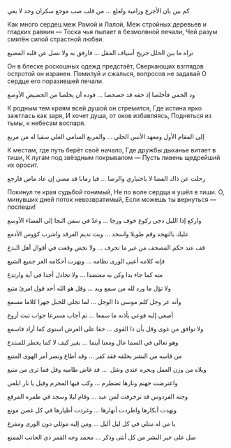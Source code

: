 كم بين بان الأجرع
ورامية ولعلع ...
من قلب صب موجع
سكران وجد لا يعي

Как много сердец меж Рамой и Лалой,
Меж стройных деревьев и гладких равнин —
Тоска чья пылает в безмолвной печали,
Чей разум смятён силой страстной любви.

تراه ما بين الحلل
جريح أسياف المقل ...
فارفق به ولا تسل
عن قلبه المضيع

Он в блеске роскошных одежд предстаёт,
Сверкающих взглядов остротой он изранен.
Помилуй и сжалься, вопросов не задавай
О сердце его поразившей печали.


ود الحمى فأخلصا
إذ حقه قد حصحصا ...
فوده أن يخلصا
من الحضيض الأوضع

К родным тем краям всей душой он стремится,
Где истина ярко зажглась как заря,
И хочет душа, от оков избавляясь,
Подняться из тьмы, к небесам воспаря.

إلى المقام الأول
ومعهد الأنس الحلي ...
والمربع السامي العلي 
سقيا له من مربع

К местам, где путь берёт своё начало,
Где дружбы дыханье витает в тиши,
К лугам под звёздным покрывалом —
Пусть ливень щедрейший их оросит.

رحلت عن ذاك الفضا
لا باختياري والرضا ...
فيا زمانا قد مضى
إن عاد ماض فارجع

Покинул те края судьбой гонимый,
Не по воле сердца я ушёл в тиши.
О, минувших дней поток невозвратимый,
Если можешь ты вернуться — поспеши!

واركع إذا الليل دجى
ركوع خوف ورجا ... 
وعدّ في سفن النجا
إلى الفضاء الأوسع

عليك بالتهجد
وقم طويلا واسجد ...
وبت نديم الفرقد
واشرب كؤوس الأدمع

قف عند حكم المصحف
من غير ما تحرف ...
ولا تخض وقعت في
أقوال أهل البدع

فإنه كلامه
أعيى الورى نظامه ...
وبهرت أحكامه
الغر جميع الشيع

منه كما جاء بدا
وكن به معتضدا ...
ولا تجادل أحدا
في آية وارتدع

ولا تؤل ما ورد
لله من سمع ويد ...
وقل هو الله أحد
قول امرئ متبع

وأنه عز وجل
كلم موسى ذا الوجل ...
لما تجلى للجبل
جهرا كلاما مسمع

أصغى إليه فوعى
بأذنه ما سمعا ...
ثم أجاب مسرعا
جواب ثبت أروع

ولا توافق من غوى 
وقل بأن ذا القوى ...
حقا على العرش استوى 
كما أراد فاسمع

وهو تعالى في السما 
عال ومعنا أينما ...
بغير كيف لا كما 
يخطر للمبتدع

من قاسه من البشر 
بخلقه فقد كفر ... 
وقد أطاع ونصر 
أمر الهوى المتبع

ويلاه من وزن العمل 
وبحره عندي وشل  ... 
قد غاض طاميه وقل 
فما ترى من منبع

واعترضت جهنم 
ونارها تضطرم ... 
وكب فيها المجرم 
وقيل يا نار ابلعي

وجنة الفردوس قد 
تزخرفت لمن عبد ... 
وقام ليلا وسجد 
في طمره المرقع

ونهدت أبكارها 
واطردت أنهارها ... 
وغردت أطيارها 
في كل غصن مونع

يا من له تبتلي 
في كل ليل أليل ... 
ومن إليه موئلي 
دون الورى ومفزع

صل على خير البشر 
من كل أنثى وذكر ... 
محمد وجه القمر 
ذي الجانب الممنع